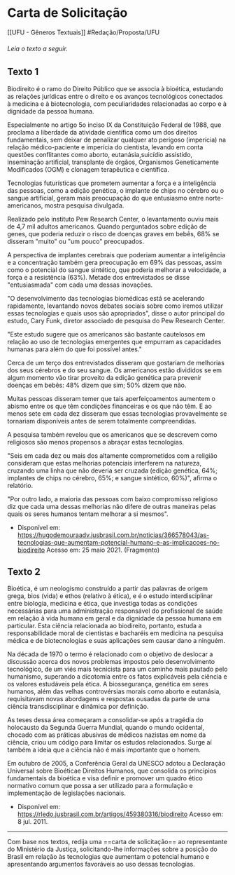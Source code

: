 # Carta de Solicitação
[[UFU - Gêneros Textuais]]
#Redação/Proposta/UFU

###### Leia o texto a seguir.

## Texto 1

Biodireito é o ramo do Direito Público que se associa à bioética, estudando as relações jurídicas entre o direito e os avanços tecnológicos conectados à medicina e à biotecnologia, com peculiaridades relacionadas ao corpo e à dignidade da pessoa humana.

Especialmente no artigo 5o inciso IX da Constituição Federal de 1988, que proclama a liberdade da atividade científica como um dos direitos fundamentais, sem deixar de penalizar qualquer ato perigoso (imperícia) na relação médico-paciente e imperícia do cientista, levando em conta questões conflitantes como aborto, eutanásia,suicídio assistido, inseminação artificial, transplante de órgãos, Organismos Geneticamente Modificados (OGM) e clonagem terapêutica e científica.

Tecnologias futurísticas que prometem aumentar a força e a inteligência das pessoas, como a edição genética, o implante de chips no cérebro ou o sangue artificial, geram mais preocupação do que entusiasmo entre norte-americanos, mostra pesquisa divulgada.

Realizado pelo instituto Pew Research Center, o levantamento ouviu mais de 4,7 mil adultos americanos. Quando perguntados sobre edição de genes, que poderia reduzir o risco de doenças graves em bebês, 68% se disseram "muito" ou "um pouco" preocupados.

A perspectiva de implantes cerebrais que poderiam aumentar a inteligência e a concentração também gera preocupação em 69% das pessoas, assim como o potencial do sangue sintético, que poderia melhorar a velocidade, a força e a resistência (63%). Metade dos entrevistados se disse "entusiasmada" com cada uma dessas inovações.

"O desenvolvimento das tecnologias biomédicas está se acelerando rapidamente, levantando novos debates sociais sobre como iremos utilizar essas tecnologias e quais usos são apropriados", disse o autor principal do estudo, Cary Funk, diretor associado de pesquisa do Pew Research Center.

"Este estudo sugere que os americanos são bastante cautelosos em relação ao uso de tecnologias emergentes que empurram as capacidades humanas para além do que foi possível antes."

Cerca de um terço dos entrevistados disseram que gostariam de melhorias dos seus cérebros e do seu sangue. Os americanos estão divididos se em algum momento vão tirar proveito da edição genética para prevenir doenças em bebês: 48% dizem que sim; 50% dizem que não.

Muitas pessoas disseram temer que tais aperfeiçoamentos aumentem o abismo entre os que têm condições financeiras e os que não têm. E ao menos sete em cada dez disseram que essas tecnologias provavelmente se tornariam disponíveis antes de serem totalmente compreendidas.

A pesquisa também revelou que os americanos que se descrevem como religiosos são menos propensos a abraçar estas tecnologias.

"Seis em cada dez ou mais dos altamente comprometidos com a religião consideram que estas melhorias potenciais interferem na natureza, cruzando uma linha que não deveria ser cruzada (edição genética, 64%; implantes de chips no cérebro, 65%; e sangue sintético, 60%)", afirma o relatório.

"Por outro lado, a maioria das pessoas com baixo compromisso religioso diz que cada uma dessas melhorias não difere de outras maneiras pelas quais os seres humanos tentam melhorar a si mesmos".

- Disponível em: https://hugodemouraadv.jusbrasil.com.br/noticias/366578043/as-tecnologias-que-aumentam-potencial-humano-e-as-implicacoes-no-biodireito Acesso em: 25 maio 2021. (Fragmento)

## Texto 2

Bioética, é um neologismo construído a partir das palavras de origem grega, bios (vida) e ethos (relativo à ética), e é o estudo interdisciplinar entre biologia, medicina e ética, que investiga todas as condições necessárias para uma administração responsável do profissional de saúde em relação à vida humana em geral e da dignidade da pessoa humana em particular. Esta ciência relacionada ao biodireito, portanto, estuda a responsabilidade moral de cientistas e bacharéis em medicina na pesquisa médica e de biotecnologias e suas aplicações sem causar dano a ninguém.

Na década de 1970 o termo é relacionado com o objetivo de deslocar a discussão acerca dos novos problemas impostos pelo desenvolvimento tecnológico, de um viés mais tecnicista para um caminho mais pautado pelo humanismo, superando a dicotomia entre os fatos explicáveis pela ciência e os valores estudáveis pela ética. A biossegurança, genética em seres humanos, além das velhas controvérsias morais como aborto e eutanásia, requisitavam novas abordagens e respostas ousadas da parte de uma ciência transdisciplinar e dinâmica por definição.

As teses dessa área começaram a consolidar-se após a tragédia do holocausto da Segunda Guerra Mundial, quando o mundo ocidental, chocado com as práticas abusivas de médicos nazistas em nome da ciência, criou um código para limitar os estudos relacionados. Surge aí também a ideia que a ciência não é mais importante que o homem.

Em outubro de 2005, a Conferência Geral da UNESCO adotou a Declaração Universal sobre Bioéticae Direitos Humanos, que consolida os princípios fundamentais da bioética e visa definir e promover um quadro ético normativo comum que possa a ser utilizado para a formulação e implementação de legislações nacionais.

- Disponível em: https://rledo.jusbrasil.com.br/artigos/459380316/biodireito Acesso em: 8 jul. 2011.

---

Com base nos textos, redija uma ==carta de solicitação== ao representante do Ministério da Justiça, solicitando-lhe informações sobre a posição do Brasil em relação às tecnologias que aumentam o potencial humano e apresentando argumentos favoráveis ao uso dessas tecnologias.